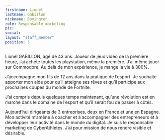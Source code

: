 ```yaml
---
firstname: Lionel
lastname: Gabillon
nickname: Boyington
role: Responsable marketing
pic:
social:
layout: "staff_member"
position: 5
---
```

<p>
  Lionel GABILLON, âgé de 43 ans. Joueur de jeux vidéo de la première heure, j’ai acheté toutes les playstation, même la première. J’ai même jouer sur Commodore. Au delà de mon expérience, je mange la vie à 300%.
</p>

<p>
  J’accompagne mon fils de 12 ans dans la pratique de l’esport. Je souhaite apporter mon aide pour qu’il atteigne ses rêves et qu’il participe aux prochaines coupes du monde de Fortnite.
</p>

<p>
  J’ai compris depuis quelques temps maintenant, qu’une révolution est en marche dans le domaine de l’esport et qu’il serait fou de passer à côtés.
</p>

<p>
  Aujourd’hui dirigeants de 3 entreprises, deux en France et une en Espagne. Mon activité m’amène à coacher et à accompagner des entrepreneurs et à développer leur activité dans le monde du digital. Je suis le responsable marketing de CyberAthletes. J’ai pour mission de nous rendre visible et désirable.
</p>
